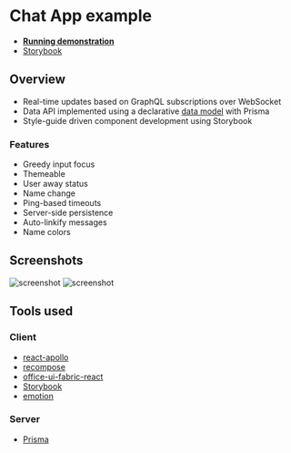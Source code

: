 # Chat App example

- **[Running demonstration][demo]**
- [Storybook](http://kaste.untu.ms/chat-app-storybook/)

## Overview

- Real-time updates based on GraphQL subscriptions over WebSocket
- Data API implemented using a declarative [data model] with Prisma
- Style-guide driven component development using Storybook


### Features

- Greedy input focus
- Themeable
- User away status
- Name change
- Ping-based timeouts
- Server-side persistence
- Auto-linkify messages
- Name colors

## Screenshots

![screenshot](https://i.imgur.com/rPbNsGK.png)
![screenshot](https://i.imgur.com/OUBQ9Vh.png)

[demo]: https://slikts.github.io/chat-app/

## Tools used

### Client
- [react-apollo](https://github.com/apollographql/react-apollo)
- [recompose](https://github.com/acdlite/recompose)
- [office-ui-fabric-react](https://github.com/OfficeDev/office-ui-fabric-react)
- [Storybook](https://github.com/storybooks/storybook)
- [emotion](https://github.com/emotion-js/emotion)

### Server
- [Prisma](https://www.prisma.io/)

[data model]: https://github.com/slikts/chat-app/blob/master/server/prisma/datamodel.graphql
